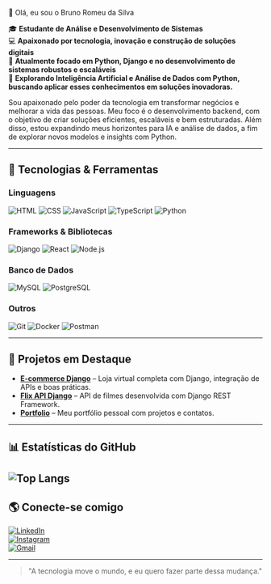 👋 Olá, eu sou o Bruno Romeu da Silva

🎓 **Estudante de Análise e Desenvolvimento de Sistemas**  
💻 **Apaixonado por tecnologia, inovação e construção de soluções digitais**  
🚀 **Atualmente focado em Python, Django e no desenvolvimento de sistemas robustos e escaláveis**  
🤖 **Explorando Inteligência Artificial e Análise de Dados com Python, buscando aplicar esses conhecimentos em soluções inovadoras.**

Sou apaixonado pelo poder da tecnologia em transformar negócios e melhorar a vida das pessoas. Meu foco é o desenvolvimento backend, com o objetivo de criar soluções eficientes, escaláveis e bem estruturadas. Além disso, estou expandindo meus horizontes para IA e análise de dados, a fim de explorar novos modelos e insights com Python.

---

## 🔧 Tecnologias & Ferramentas

### Linguagens
![HTML](https://img.shields.io/badge/-HTML-E34F26?style=flat-square&logo=html5&logoColor=white)
![CSS](https://img.shields.io/badge/-CSS-1572B6?style=flat-square&logo=css3&logoColor=white)
![JavaScript](https://img.shields.io/badge/-JavaScript-F7DF1E?style=flat-square&logo=javascript&logoColor=black)
![TypeScript](https://img.shields.io/badge/-TypeScript-3178C6?style=flat-square&logo=typescript&logoColor=white)
![Python](https://img.shields.io/badge/-Python-3776AB?style=flat-square&logo=python&logoColor=white)

### Frameworks & Bibliotecas
![Django](https://img.shields.io/badge/-Django-092E20?style=flat-square&logo=django&logoColor=white)
![React](https://img.shields.io/badge/-React-61DAFB?style=flat-square&logo=react&logoColor=black)
![Node.js](https://img.shields.io/badge/-Node.js-8CC84B?style=flat-square&logo=node.js&logoColor=white)

### Banco de Dados
![MySQL](https://img.shields.io/badge/-MySQL-4479A1?style=flat-square&logo=mysql&logoColor=white)
![PostgreSQL](https://img.shields.io/badge/-PostgreSQL-336791?style=flat-square&logo=postgresql&logoColor=white)

### Outros
![Git](https://img.shields.io/badge/-Git-F05032?style=flat-square&logo=git&logoColor=white)
![Docker](https://img.shields.io/badge/-Docker-2496ED?style=flat-square&logo=docker&logoColor=white)
![Postman](https://img.shields.io/badge/-Postman-FF6C37?style=flat-square&logo=postman&logoColor=white)

---

## 📌 Projetos em Destaque
- [**E-commerce Django**](https://github.com/bruno-romeu/ecommerce-Django) – Loja virtual completa com Django, integração de APIs e boas práticas.  
- [**Flix API Django**](https://github.com/bruno-romeu/flix-API-Django) – API de filmes desenvolvida com Django REST Framework.  
- [**Portfolio**](https://github.com/bruno-romeu/portfolio) – Meu portfólio pessoal com projetos e contatos.  

---

## 📊 Estatísticas do GitHub
![Top Langs](https://github-readme-stats.vercel.app/api/top-langs/?username=bruno-romeu&layout=compact&theme=dark)
---

## 🌎 Conecte-se comigo
[![LinkedIn](https://img.shields.io/badge/LinkedIn-0077B5?style=for-the-badge&logo=linkedin&logoColor=white)](https://www.linkedin.com/in/bruno-romeu-silva)  
[![Instagram](https://img.shields.io/badge/Instagram-E4405F?style=for-the-badge&logo=instagram&logoColor=white)](https://www.instagram.com/_______bruno/)  
[![Gmail](https://img.shields.io/badge/Gmail-D14836?style=for-the-badge&logo=gmail&logoColor=white)](mailto:bruno.rsilva2004@gmail.com)

---

> "A tecnologia move o mundo, e eu quero fazer parte dessa mudança."  
